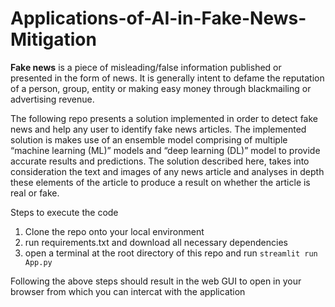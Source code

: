# Applications-of-AI-in-Fake-News-Mitigation

**Fake news** is a piece of misleading/false information
published or presented in the form of news. It is generally intent to
defame the reputation of a person, group, entity or making easy
money through blackmailing or advertising revenue.

The following repo presents a
solution implemented in order to detect fake news and help any
user to identify fake news articles. The implemented solution is
makes use of an ensemble model comprising of multiple “machine
learning (ML)” models and “deep learning (DL)” model to provide
accurate results and predictions. The solution described here, takes
into consideration the text and images of any news article and
analyses in depth these elements of the article to produce a result
on whether the article is real or fake. <br>

Steps to execute the code
1. Clone the repo onto your local environment
2. run requirements.txt and download all necessary dependencies
3. open a terminal at the root directory of this repo and run ```streamlit run App.py```

Following the above steps should result in the web GUI to open in your browser from which you can intercat with the application <br>
